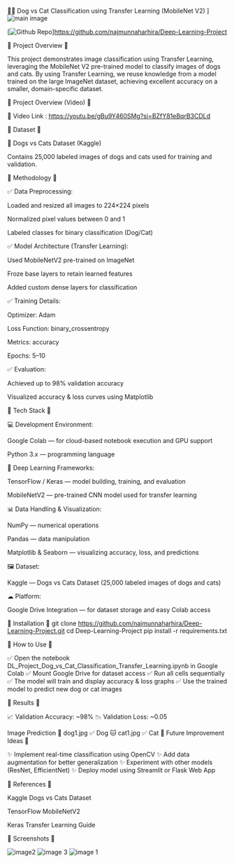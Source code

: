 🐶🐱 Dog vs Cat Classification using Transfer Learning (MobileNet V2)
]
![main image ](https://github.com/user-attachments/assets/bc9d4e90-7f7c-4ea4-84bf-77e95ce23430)

 [![Github Repo](https://img.shields.io/badge/GitHub-najmunnaharhira%2FDeep--Learning--Project-blue?logo=github)]https://github.com/najmunnaharhira/Deep-Learning-Project

🔹 Project Overview 🔹

This project demonstrates image classification using Transfer Learning, leveraging the MobileNet V2 pre-trained model to classify images of dogs and cats.
By using Transfer Learning, we reuse knowledge from a model trained on the large ImageNet dataset, achieving excellent accuracy on a smaller, domain-specific dataset.

🔹 Project Overview (Video) 🔹

🎥 Video Link : https://youtu.be/gBu9Y460SMg?si=BZfY81eBqrB3CDLd


🔹 Dataset 🔹

📂 Dogs vs Cats Dataset (Kaggle)

Contains 25,000 labeled images of dogs and cats used for training and validation.

🔹 Methodology 🔹

✅ Data Preprocessing:

Loaded and resized all images to 224×224 pixels

Normalized pixel values between 0 and 1

Labeled classes for binary classification (Dog/Cat)

✅ Model Architecture (Transfer Learning):

Used MobileNetV2 pre-trained on ImageNet

Froze base layers to retain learned features

Added custom dense layers for classification

✅ Training Details:

Optimizer: Adam

Loss Function: binary_crossentropy

Metrics: accuracy

Epochs: 5–10

✅ Evaluation:

Achieved up to 98% validation accuracy

Visualized accuracy & loss curves using Matplotlib

🔹 Tech Stack 🔹

💻 Development Environment:

Google Colab — for cloud-based notebook execution and GPU support

Python 3.x — programming language

🧠 Deep Learning Frameworks:

TensorFlow / Keras — model building, training, and evaluation

MobileNetV2 — pre-trained CNN model used for transfer learning

📊 Data Handling & Visualization:

NumPy — numerical operations

Pandas — data manipulation

Matplotlib & Seaborn — visualizing accuracy, loss, and predictions

🖼 Dataset:

Kaggle — Dogs vs Cats Dataset (25,000 labeled images of dogs and cats)

☁ Platform:

Google Drive Integration — for dataset storage and easy Colab access

🔹 Installation 🔹
git clone https://github.com/najmunnaharhira/Deep-Learning-Project.git
cd Deep-Learning-Project
pip install -r requirements.txt

🔹 How to Use 🔹

✅ Open the notebook DL_Project_Dog_vs_Cat_Classification_Transfer_Learning.ipynb in Google Colab
✅ Mount Google Drive for dataset access
✅ Run all cells sequentially
✅ The model will train and display accuracy & loss graphs
✅ Use the trained model to predict new dog or cat images

🔹 Results 🔹

📈 Validation Accuracy: ~98%
📉 Validation Loss: ~0.05

Image	Prediction
🐶 dog1.jpg	✅ Dog
🐱 cat1.jpg	✅ Cat
🔹 Future Improvement Ideas 🔹

✨ Implement real-time classification using OpenCV
✨ Add data augmentation for better generalization
✨ Experiment with other models (ResNet, EfficientNet)
✨ Deploy model using Streamlit or Flask Web App

🔹 References 🔹

Kaggle Dogs vs Cats Dataset

TensorFlow MobileNetV2

Keras Transfer Learning Guide

🔹 Screenshots 🔹


![image2](https://github.com/user-attachments/assets/e980c6b9-e6d6-41ca-914a-f22125bbd8b3)
![image 3](https://github.com/user-attachments/assets/6b82cef5-6995-4d88-8e45-94acaf4c3d54)
![image 1](https://github.com/user-attachments/assets/8c7cf141-5923-459d-9879-8bb544222769)



